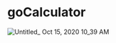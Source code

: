 # goCalculator

![Untitled_ Oct 15, 2020 10_39 AM](https://user-images.githubusercontent.com/60246168/96160274-f74ef500-0ed2-11eb-8799-4c77f0830246.gif)
